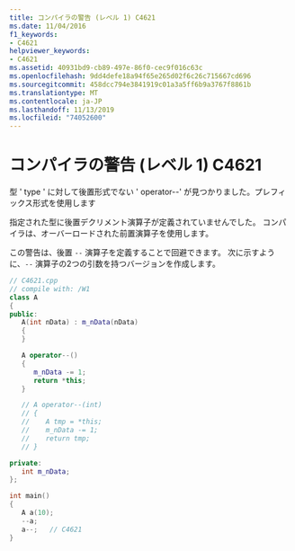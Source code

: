 ```yaml
---
title: コンパイラの警告 (レベル 1) C4621
ms.date: 11/04/2016
f1_keywords:
- C4621
helpviewer_keywords:
- C4621
ms.assetid: 40931bd9-cb89-497e-86f0-cec9f016c63c
ms.openlocfilehash: 9dd4defe18a94f65e265d02f6c26c715667cd696
ms.sourcegitcommit: 458dcc794e3841919c01a3a5ff6b9a3767f8861b
ms.translationtype: MT
ms.contentlocale: ja-JP
ms.lasthandoff: 11/13/2019
ms.locfileid: "74052600"
---
```

# <a name="compiler-warning-level-1-c4621"></a>コンパイラの警告 (レベル 1) C4621

型 ' type ' に対して後置形式でない ' operator--' が見つかりました。プレフィックス形式を使用します

指定された型に後置デクリメント演算子が定義されていませんでした。 コンパイラは、オーバーロードされた前置演算子を使用します。

この警告は、後置 `--` 演算子を定義することで回避できます。 次に示すように、`--` 演算子の2つの引数を持つバージョンを作成します。

```cpp
// C4621.cpp
// compile with: /W1
class A
{
public:
   A(int nData) : m_nData(nData)
   {
   }

   A operator--()
   {
      m_nData -= 1;
      return *this;
   }

   // A operator--(int)
   // {
   //    A tmp = *this;
   //    m_nData -= 1;
   //    return tmp;
   // }

private:
   int m_nData;
};

int main()
{
   A a(10);
   --a;
   a--;   // C4621
}
```
